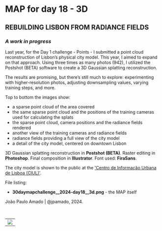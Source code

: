 <h1>MAP for day 18 - 3D</h1>
<h2>REBUILDING LISBON FROM RADIANCE FIELDS</h2>
<h3><i>A work in progress</i></h3>
<p>Last year, for the Day 1 challenge - Points - I submitted a point cloud reconstruction of Lisbon’s physical city model. This year, I aimed to expand on that approach. Using three times as many photos (942), I utilized the Postshot (BETA) software to create a 3D Gaussian splatting reconstruction.<p>
<p>The results are promising, but there’s still much to explore: experimenting with higher-resolution photos, adjusting downsampling values, varying training steps, and more.</p>
<p>Top to bottom the images show:</p>
<ul>
<li>a sparse point cloud of the area covered</li>
<li>the same sparse point cloud and the positions of the training cameras used for calculating the splats</li>
<li>the sparse point cloud, camera positions and the radiance fields rendered</li>
<li>another view of the training cameras and radiance fields</li>
<li>radiance fields providing a full view of the city model</li>
<li>a detail of the city model, centered on downtown Lisbon</li>
</ul>
<p>3D Gaussian splatting reconstruction in <b>Postshot (BETA)</b>. Raster editing in <b>Photoshop</b>. Final composition in <b>Illustrator</b>. Font used: <b>FiraSans</b>.</p>
<p>The city model is shown to the public at the <a href="https://informacoeseservicos.lisboa.pt/contactos/diretorio-da-cidade/centro-de-informacao-urbana-de-lisboa">'Centro de Informação Urbana de Lisboa (CIUL)'</a>.
<p>File listing:</p>
<ul>
  <li><b>30daymapchallenge__2024-day18__3d.png</b> - the MAP itself</li>
</ul>
<p>João Paulo Amado | @jpamado, 2024.</p>
<p>&nbsp;</p>
<table>
<tr>
<td style="border:thin #000">
<img src="30daymapchallenge__2024-day18__3d.png" width=auto>
</td>
</tr>
</table>
